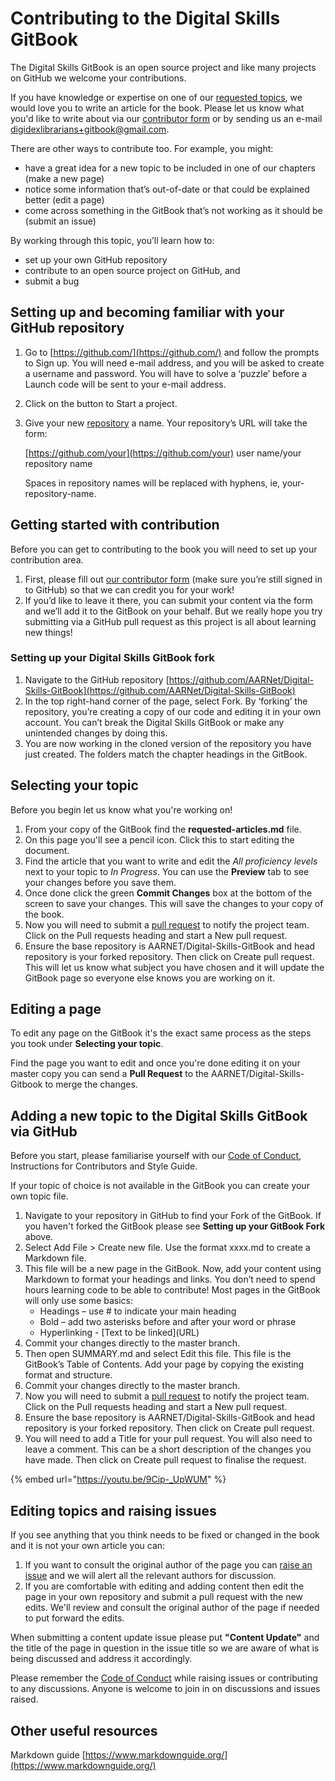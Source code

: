 # Contributing to the Digital Skills GitBook

The Digital Skills GitBook is an open source project and like many projects on GitHub we welcome your contributions.

If you have knowledge or expertise on one of our [requested topics](https://aarnet.gitbook.io/digital-skills-gitbook-1/requested-articles), we would love you to write an article for the book. Please let us know what you'd like to write about via our [contributor form](https://github.com/AARNet/Digital-Skills-GitBook/issues/new?assignees=sarasrking\&labels=contributors\&template=contributor-form.yml\&title=Contributor+form%3A+) or by sending us an e-mail digidexlibrarians+gitbook@gmail.com.

There are other ways to contribute too. For example, you might:

* have a great idea for a new topic to be included in one of our chapters (make a new page)
* notice some information that’s out-of-date or that could be explained better (edit a page)
* come across something in the GitBook that’s not working as it should be (submit an issue)

By working through this topic, you’ll learn how to:

* set up your own GitHub repository
* contribute to an open source project on GitHub, and
* submit a bug

## Setting up and becoming familiar with your GitHub repository

1. Go to [https://github.com/](https://github.com/) and follow the prompts to Sign up. You will need e-mail address, and you will be asked to create a username and password. You will have to solve a ‘puzzle’ before a Launch code will be sent to your e-mail address.
2. Click on the button to Start a project.
3.  Give your new [repository](glossary.md#repository) a name. Your repository’s URL will take the form:

    [https://github.com/your](https://github.com/your) user name/your repository name

    Spaces in repository names will be replaced with hyphens, ie, your-repository-name.

## Getting started with contribution

Before you can get to contributing to the book you will need to set up your contribution area.

1. First, please fill out [our contributor form](https://github.com/AARNet/Digital-Skills-GitBook/issues/new?assignees=sarasrking\&labels=contributors\&template=contributor-form.yml\&title=Contributor+form%3A+) (make sure you’re still signed in to GitHub) so that we can credit you for your work!
2. If you’d like to leave it there, you can submit your content via the form and we’ll add it to the GitBook on your behalf. But we really hope you try submitting via a GitHub pull request as this project is all about learning new things!

### Setting up your Digital Skills GitBook fork

1. Navigate to the GitHub repository [https://github.com/AARNet/Digital-Skills-GitBook](https://github.com/AARNet/Digital-Skills-GitBook)
2. In the top right-hand corner of the page, select Fork. By ‘forking’ the repository, you’re creating a copy of our code and editing it in your own account. You can’t break the Digital Skills GitBook or make any unintended changes by doing this.
3. You are now working in the cloned version of the repository you have just created. The folders match the chapter headings in the GitBook.

## Selecting your topic

Before you begin let us know what you're working on!

1. From your copy of the GitBook find the **requested-articles.md** file.
2. On this page you'll see a pencil icon. Click this to start editing the document.
3. Find the article that you want to write and edit the _All proficiency levels_ next to your topic to _In Progress_. You can use the **Preview** tab to see your changes before you save them.
4. Once done click the green **Commit Changes** box at the bottom of the screen to save your changes. This will save the changes to your copy of the book.
5. Now you will need to submit a [pull request](glossary.md#p) to notify the project team. Click on the Pull requests heading and start a New pull request.
6. Ensure the base repository is AARNET/Digital-Skills-GitBook and head repository is your forked repository. Then click on Create pull request. This will let us know what subject you have chosen and it will update the GitBook page so everyone else knows you are working on it.

## Editing a page

To edit any page on the GitBook it's the exact same process as the steps you took under **Selecting your topic**.

Find the page you want to edit and once you're done editing it on your master copy you can send a **Pull Request** to the AARNET/Digital-Skills-Gitbook to merge the changes.

## Adding a new topic to the Digital Skills GitBook via GitHub

Before you start, please familiarise yourself with our [Code of Conduct](code-of-conduct.md), Instructions for Contributors and Style Guide.

If your topic of choice is not available in the GitBook you can create your own topic file.

1. Navigate to your repository in GitHub to find your Fork of the GitBook. If you haven't forked the GitBook please see **Setting up your GitBook Fork** above.
2. Select Add File > Create new file. Use the format xxxx.md to create a Markdown file.
3. This file will be a new page in the GitBook. Now, add your content using Markdown to format your headings and links. You don’t need to spend hours learning code to be able to contribute! Most pages in the GitBook will only use some basics:
   * Headings – use # to indicate your main heading
   * Bold – add two asterisks before and after your word or phrase
   * Hyperlinking - \[Text to be linked]\(URL)
4. Commit your changes directly to the master branch.
5. Then open SUMMARY.md and select Edit this file. This file is the GitBook’s Table of Contents. Add your page by copying the existing format and structure.
6. Commit your changes directly to the master branch.
7. Now you will need to submit a [pull request](glossary.md#p) to notify the project team. Click on the Pull requests heading and start a New pull request.
8. Ensure the base repository is AARNET/Digital-Skills-GitBook and head repository is your forked repository. Then click on Create pull request.
9. You will need to add a Title for your pull request. You will also need to leave a comment. This can be a short description of the changes you have made. Then click on Create pull request to finalise the request.

{% embed url="https://youtu.be/9Cip-_UpWUM" %}

## Editing topics and raising issues

If you see anything that you think needs to be fixed or changed in the book and it is not your own article you can:

1. If you want to consult the original author of the page you can [raise an issue](https://github.com/AARNet/Digital-Skills-GitBook/issues) and we will alert all the relevant authors for discussion.  
2. If you are comfortable with editing and adding content then edit the page in your own repository and submit a pull request with the new edits. We'll review and consult the original author of the page if needed to put forward the edits. 

When submitting a content update issue please put **"Content Update"** and the title of the page in question in the issue title so we are aware of what is being discussed and address it accordingly. 

Please remember the [Code of Conduct](code-of-conduct.md) while raising issues or contributing to any discussions. Anyone is welcome to join in on discussions and issues raised. 

## Other useful resources

Markdown guide [https://www.markdownguide.org/](https://www.markdownguide.org/)
